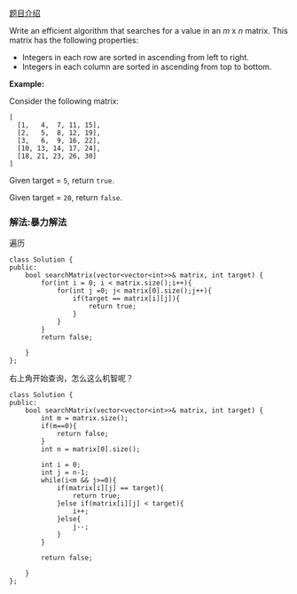 [题目介绍](https://leetcode.com/problems/search-a-2d-matrix-ii/)

Write an efficient algorithm that searches for a value in an *m* x *n* matrix. This matrix has the following properties:

- Integers in each row are sorted in ascending from left to right.
- Integers in each column are sorted in ascending from top to bottom.

**Example:**

Consider the following matrix:

```
[
  [1,   4,  7, 11, 15],
  [2,   5,  8, 12, 19],
  [3,   6,  9, 16, 22],
  [10, 13, 14, 17, 24],
  [18, 21, 23, 26, 30]
]
```

Given target = `5`, return `true`.

Given target = `20`, return `false`.





### 解法:暴力解法

遍历

```
class Solution {
public:
    bool searchMatrix(vector<vector<int>>& matrix, int target) {
        for(int i = 0; i < matrix.size();i++){
            for(int j =0; j< matrix[0].size();j++){
                if(target == matrix[i][j]){
                    return true;
                }
            }
        }
        return false;
        
    }
};
```



右上角开始查询，怎么这么机智呢？

```
class Solution {
public:
    bool searchMatrix(vector<vector<int>>& matrix, int target) {
        int m = matrix.size();
        if(m==0){
            return false;
        }
        int n = matrix[0].size();
        
        int i = 0;
        int j = n-1;
        while(i<m && j>=0){
            if(matrix[i][j] == target){
                return true;
            }else if(matrix[i][j] < target){
                i++;
            }else{
                j--;
            }
        }
       
        return false;
        
    }
};
```

